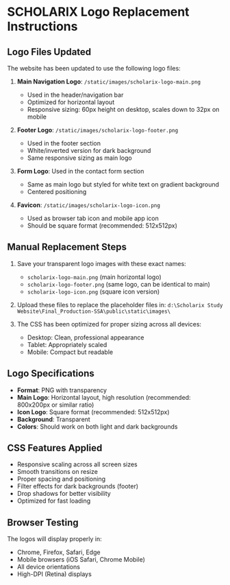 # SCHOLARIX Logo Replacement Instructions

## Logo Files Updated

The website has been updated to use the following logo files:

1. **Main Navigation Logo**: `/static/images/scholarix-logo-main.png`
   - Used in the header/navigation bar
   - Optimized for horizontal layout
   - Responsive sizing: 60px height on desktop, scales down to 32px on mobile

2. **Footer Logo**: `/static/images/scholarix-logo-footer.png`
   - Used in the footer section
   - White/inverted version for dark background
   - Same responsive sizing as main logo

3. **Form Logo**: Used in the contact form section
   - Same as main logo but styled for white text on gradient background
   - Centered positioning

4. **Favicon**: `/static/images/scholarix-logo-icon.png`
   - Used as browser tab icon and mobile app icon
   - Should be square format (recommended: 512x512px)

## Manual Replacement Steps

1. Save your transparent logo images with these exact names:
   - `scholarix-logo-main.png` (main horizontal logo)
   - `scholarix-logo-footer.png` (same logo, can be identical to main)
   - `scholarix-logo-icon.png` (square icon version)

2. Upload these files to replace the placeholder files in:
   `d:\Scholarix Study Website\Final_Production-SSA\public\static\images\`

3. The CSS has been optimized for proper sizing across all devices:
   - Desktop: Clean, professional appearance
   - Tablet: Appropriately scaled
   - Mobile: Compact but readable

## Logo Specifications

- **Format**: PNG with transparency
- **Main Logo**: Horizontal layout, high resolution (recommended: 800x200px or similar ratio)
- **Icon Logo**: Square format (recommended: 512x512px)
- **Background**: Transparent
- **Colors**: Should work on both light and dark backgrounds

## CSS Features Applied

- Responsive scaling across all screen sizes
- Smooth transitions on resize
- Proper spacing and positioning
- Filter effects for dark backgrounds (footer)
- Drop shadows for better visibility
- Optimized for fast loading

## Browser Testing

The logos will display properly in:
- Chrome, Firefox, Safari, Edge
- Mobile browsers (iOS Safari, Chrome Mobile)
- All device orientations
- High-DPI (Retina) displays